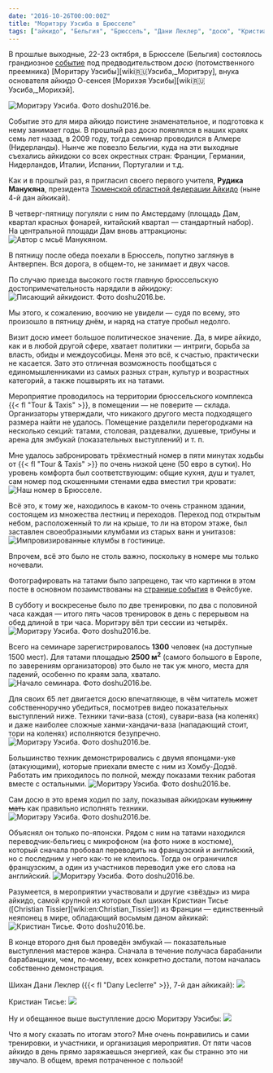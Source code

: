 ```yaml
---
date: "2016-10-26T00:00:00Z"
title: "Моритэру Уэсиба в Брюсселе"
tags: ["айкидо", "Бельгия", "Брюссель", "Дани Леклер", "досю", "Кристиан Тисье", "Моритэру Уэсиба", "Рудик Манукян", "спорт"]
---
```


В прошлые выходные, 22-23 октября, в Брюсселе (Бельгия) состоялось грандиозное [событие](http://www.doshu2016.be/) под предводительством *досю* (потомственного преемника) [Моритэру Уэсибы][wiki:ru:Уэсиба,_Моритэру], внука основателя айкидо О-сенсея [Морихэя Уэсибы][wiki:ru:Уэсиба,_Морихэй].

<!--more-->

![](img:4.bp.blogspot.com/-IypI7JiR1E4/WBCrDwOZqWI/AAAAAAAAoGM/grPwdgXx2TgJ1KpljmXUr3idYEnUb4qmgCPcB/s1600/doshu-2016-0008.jpg:a "Моритэру Уэсиба. Фото doshu2016.be.")

Событие это для мира айкидо поистине знаменательное, и подготовка к нему занимает годы. В прошлый раз досю появлялся в наших краях семь лет назад, в 2009 году, тогда семинар проводился в Алмере (Нидерланды). Нынче же повезло Бельгии, куда на эти выходные съехались айкидоки со всех окрестных стран: Франции, Германии, Нидерландов, Италии, Испании, Португалии и т.д.

Как и в прошлый раз, я пригласил своего первого учителя, **Рудика Манукяна**, президента [Тюменской областной федерации Айкидо](http://aikido72.ru/) (ныне 4-й дан айкикай).

В четверг-пятницу погуляли с ним по Амстердаму (площадь Дам, квартал красных фонарей, китайский квартал — стандартный набор). На центральной площади Дам вновь аттракционы:
![](img:1.bp.blogspot.com/-xTIXYgK2AqU/WBCCDxvfSII/AAAAAAAAoBw/xB4_xkFd_Z0T_ec01LTqfAI6LoFTSp9AQCPcB/s1600/20161020_180001.picasaweb.jpg:a "Автор с мсьё Манукяном.")

В пятницу после обеда поехали в Брюссель, попутно заглянув в Антверпен. Вся дорога, в общем-то, не занимает и двух часов.

По случаю приезда высокого гостя главную брюссельскую достопримечательность нарядили в айкидоку:
![](img:4.bp.blogspot.com/-8ROnsp2_xpA/WBCrDwPadlI/AAAAAAAAoGM/R0PRBhqb6zcBRyLjVxQLGZSgqXmW7WdqACPcB/s1600/doshu-2016-0007.jpg:a "Писающий айкидоист. Фото doshu2016.be.")

Мы этого, к сожалению, воочию не увидели — судя по всему, это произошло в пятницу днём, и наряд на статуе пробыл недолго.

Визит досю имеет большое политическое значение. Да, в мире айкидо, как и в любой другой сфере, хватает политики — интриги, борьба за власть, обиды и междоусобицы. Меня это всё, к счастью, практически не касается. Зато это отличная возможность пообщаться с единомышленниками из самых разных стран, культур и возрастных категорий, а также пошвырять их на татами.

Мероприятие проводилось на территории брюссельского комплекса {{< fl "Tour & Taxis" >}}, в помещении — не поверите — склада. Организаторы утверждали, что никакого другого места подходящего размера найти не удалось. Помещение разделили перегородками на несколько секций: татами, столовая, раздевалки, душевые, трибуны и арена для эмбукай (показательных выступлений) и т. п.

Мне удалось забронировать трёхместный номер в пяти минутах ходьбы от {{< fl "Tour & Taxis" >}} по очень низкой цене (50 евро в сутки). Но уровень комфорта был соответствующим: общие кухня, душ и туалет, сам номер под скошенными стенами едва вместил три кровати:
![](img:2.bp.blogspot.com/-P82nOgaxg-I/WBCCD1h9nbI/AAAAAAAAoBw/pHNdsbCGEoUEcShKOkG_uPRDhDnY7T6fACPcB/s1600/20161021_192938.picasaweb.jpg:a "Наш номер в Брюсселе.")

Всё это, к тому же, находилось в каком-то очень странном здании, состоящем из множества лестниц и переходов. Переход под открытым небом, расположенный то ли на крыше, то ли на втором этаже, был заставлен своеобразными клумбами из старых ванн и унитазов:
![](img:3.bp.blogspot.com/-R7Y0-qZ1tcw/WBCCDzxcGUI/AAAAAAAAoBw/spSODiO4BWgmZinIxqNKTERxgOZ1Zd_xQCPcB/s1600/20161022_130033.picasaweb.jpg:a "Импровизированные клумбы в гостинице.")

Впрочем, всё это было не столь важно, поскольку в номере мы только ночевали.

Фотографировать на татами было запрещено, так что картинки в этом посте в основном позаимствованы на [странице события](https://www.facebook.com/doshu2016/) в Фейсбуке.

В субботу и воскресенье было по две тренировки, по два с половиной часа каждая — итого пять часов тренировок в день с перерывом на обед длиной в три часа. Моритэру вёл три сессии из четырёх.
![](img:2.bp.blogspot.com/-VrWim4r2pBQ/WBCjcWXWwuI/AAAAAAAAoFg/1Z1YaIuQ564lLQGtIEOSPnESsQmSUAErgCPcB/s1600/doshu-2016-0005.jpg:a "Моритэру Уэсиба. Фото doshu2016.be.")

Всего на семинаре зарегистрировалось **1300** человек (на доступные 1500 мест). Для татами площадью **2500 м<sup>2</sup>** (самого большого в Европе, по заверениям организаторов) это было не так уж много, места для падений, особенно по краям зала, хватало.
![](img:4.bp.blogspot.com/-cSgG2cSZGxc/WBCrD5z6-nI/AAAAAAAAoGM/RXFIUul8rGkkkyi380okW8E8qu5JEShdgCPcB/s1600/doshu-2016-0010.jpg:a "Начало семинара. Фото doshu2016.be.")

Для своих 65 лет двигается досю впечатляюще, в чём читатель может собственноручно убедиться, посмотрев видео показательных выступлений ниже. Техники тачи-ваза (стоя), сувари-ваза (на коленях) и даже наиболее сложные ханми-хандачи-ваза (нападающий стоит, тори на коленях) исполняются безупречно.
![](img:2.bp.blogspot.com/-p60qv14lSMI/WBCjccL7qyI/AAAAAAAAoFg/yYw9HKwNHMkftsVq-MXkq2TMNAUwtpVXACPcB/s1600/doshu-2016-0003.jpg:a "Моритэру Уэсиба. Фото doshu2016.be.")

Большинство техник демонстрировались с двумя японцами-уке (атакующими), которые приехали вместе с ним из Хомбу-Додзё. Работать им приходилось по полной, между показами техник работая вместе с остальными.
![](img:3.bp.blogspot.com/-R0arS0rHX1c/WBCjcRvhEUI/AAAAAAAAoFg/V0PmjSEBSo0I47G4h44xcR-ytYLqkoZFwCPcB/s1600/doshu-2016-0002.jpg:a "Моритэру Уэсиба. Фото doshu2016.be.")

Сам досю в это время ходил по залу, показывая айкидокам ~~кузькину мать~~ как правильно исполнять техники.
![](img:4.bp.blogspot.com/-1YNB0WfPot4/WBCjcS1YEyI/AAAAAAAAoFg/Wm7ASGjmS_MBA4zYPy9PqqcnumLp1Zc4gCPcB/s1600/doshu-2016-0004.jpg:a "Моритэру Уэсиба. Фото doshu2016.be.")

Объяснял он только по-японски. Рядом с ним на татами находился переводчик-бельгиец с микрофоном (на фото ниже в костюме), который сначала пробовал переводить на французский и английский, но с последним у него как-то не клеилось. Тогда он ограничился французским, а один из участников переводил уже его слова на английский.
![](img:2.bp.blogspot.com/-dgFGe_uRaUU/WBCrDxmt5xI/AAAAAAAAoGM/Md5MLh6kuO8zE6n_x_STKt5e-j1nvbkxACPcB/s1600/doshu-2016-0011.jpg:a "Моритэру Уэсиба. Фото doshu2016.be.")

Разумеется, в мероприятии участвовали и другие «звёзды» из мира айкидо, самой крупной из которых был шихан Кристиан Тисье ([Christian Tissier][wiki:en:Christian_Tissier]) из Франции — единственный неяпонец в мире, обладающий восьмым даном айкикай:
![](img:3.bp.blogspot.com/-x-5mHOhebZc/WBCrD9GwDII/AAAAAAAAoGM/I5F5VIRWm64BcLIEhdcqMPcUhpy9sHZAACPcB/s1600/doshu-2016-0009.jpg:a "Кристиан Тисье. Фото doshu2016.be.")

В конце второго дня был проведён эмбукай — показательные выступления мастеров жанра. Сначала в течение получаса барабанили барабанщики, чем, по-моему, всех конкретно достали, потом началась собственно демонстрация.

Шихан Дани Леклер ({{< fl "Dany Leclerre" >}}, 7-й дан айкикай):
![](youtube:YbjDkFGdtvc)

Кристиан Тисье:
![](youtube:hqJ79b0Ack0)

Ну и обещанное выше выступление досю Моритэру Уэсибы:
![](youtube:sTkKFy3brVk)

Что я могу сказать по итогам этого? Мне очень понравились и сами тренировки, и участники, и организация мероприятия. От пяти часов айкидо в день прямо заряжаешься энергией, как бы странно это ни звучало. В общем, время потраченное с пользой!
